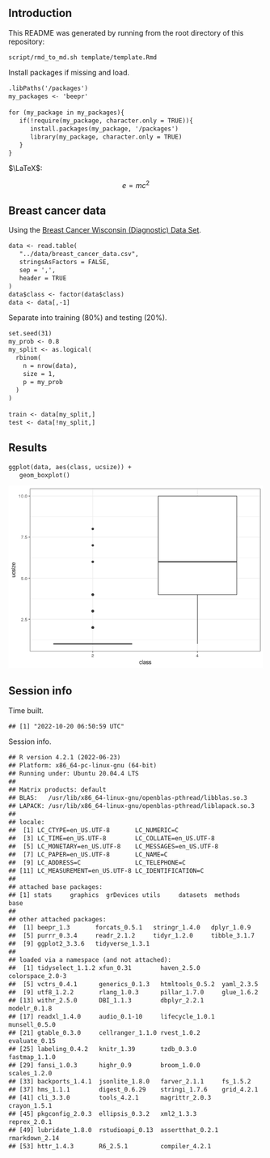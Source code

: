 Introduction
------------

This README was generated by running from the root directory of this
repository:

    script/rmd_to_md.sh template/template.Rmd

Install packages if missing and load.

``` {.r}
.libPaths('/packages')
my_packages <- 'beepr'

for (my_package in my_packages){
   if(!require(my_package, character.only = TRUE)){
      install.packages(my_package, '/packages')
      library(my_package, character.only = TRUE)
   }
}
```

$\LaTeX$:

$$ e = mc^2 $$

Breast cancer data
------------------

Using the [Breast Cancer Wisconsin (Diagnostic) Data
Set](https://archive.ics.uci.edu/ml/datasets/Breast+Cancer+Wisconsin+(Diagnostic)).

``` {.r}
data <- read.table(
   "../data/breast_cancer_data.csv",
   stringsAsFactors = FALSE,
   sep = ',',
   header = TRUE
)
data$class <- factor(data$class)
data <- data[,-1]
```

Separate into training (80%) and testing (20%).

``` {.r}
set.seed(31)
my_prob <- 0.8
my_split <- as.logical(
  rbinom(
    n = nrow(data),
    size = 1,
    p = my_prob
  )
)

train <- data[my_split,]
test <- data[!my_split,]
```

Results
-------

``` {.r}
ggplot(data, aes(class, ucsize)) +
   geom_boxplot()
```

![](img/plot-1.png)

Session info
------------

Time built.

    ## [1] "2022-10-20 06:50:59 UTC"

Session info.

    ## R version 4.2.1 (2022-06-23)
    ## Platform: x86_64-pc-linux-gnu (64-bit)
    ## Running under: Ubuntu 20.04.4 LTS
    ## 
    ## Matrix products: default
    ## BLAS:   /usr/lib/x86_64-linux-gnu/openblas-pthread/libblas.so.3
    ## LAPACK: /usr/lib/x86_64-linux-gnu/openblas-pthread/liblapack.so.3
    ## 
    ## locale:
    ##  [1] LC_CTYPE=en_US.UTF-8       LC_NUMERIC=C              
    ##  [3] LC_TIME=en_US.UTF-8        LC_COLLATE=en_US.UTF-8    
    ##  [5] LC_MONETARY=en_US.UTF-8    LC_MESSAGES=en_US.UTF-8   
    ##  [7] LC_PAPER=en_US.UTF-8       LC_NAME=C                 
    ##  [9] LC_ADDRESS=C               LC_TELEPHONE=C            
    ## [11] LC_MEASUREMENT=en_US.UTF-8 LC_IDENTIFICATION=C       
    ## 
    ## attached base packages:
    ## [1] stats     graphics  grDevices utils     datasets  methods   base     
    ## 
    ## other attached packages:
    ##  [1] beepr_1.3       forcats_0.5.1   stringr_1.4.0   dplyr_1.0.9    
    ##  [5] purrr_0.3.4     readr_2.1.2     tidyr_1.2.0     tibble_3.1.7   
    ##  [9] ggplot2_3.3.6   tidyverse_1.3.1
    ## 
    ## loaded via a namespace (and not attached):
    ##  [1] tidyselect_1.1.2 xfun_0.31        haven_2.5.0      colorspace_2.0-3
    ##  [5] vctrs_0.4.1      generics_0.1.3   htmltools_0.5.2  yaml_2.3.5      
    ##  [9] utf8_1.2.2       rlang_1.0.3      pillar_1.7.0     glue_1.6.2      
    ## [13] withr_2.5.0      DBI_1.1.3        dbplyr_2.2.1     modelr_0.1.8    
    ## [17] readxl_1.4.0     audio_0.1-10     lifecycle_1.0.1  munsell_0.5.0   
    ## [21] gtable_0.3.0     cellranger_1.1.0 rvest_1.0.2      evaluate_0.15   
    ## [25] labeling_0.4.2   knitr_1.39       tzdb_0.3.0       fastmap_1.1.0   
    ## [29] fansi_1.0.3      highr_0.9        broom_1.0.0      scales_1.2.0    
    ## [33] backports_1.4.1  jsonlite_1.8.0   farver_2.1.1     fs_1.5.2        
    ## [37] hms_1.1.1        digest_0.6.29    stringi_1.7.6    grid_4.2.1      
    ## [41] cli_3.3.0        tools_4.2.1      magrittr_2.0.3   crayon_1.5.1    
    ## [45] pkgconfig_2.0.3  ellipsis_0.3.2   xml2_1.3.3       reprex_2.0.1    
    ## [49] lubridate_1.8.0  rstudioapi_0.13  assertthat_0.2.1 rmarkdown_2.14  
    ## [53] httr_1.4.3       R6_2.5.1         compiler_4.2.1
